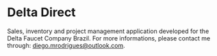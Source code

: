 # Delta Direct

Sales, inventory and project management application developed for the Delta Faucet Company Brazil. For more informations, please contact me through: diego.mrodrigues@outlook.com.
